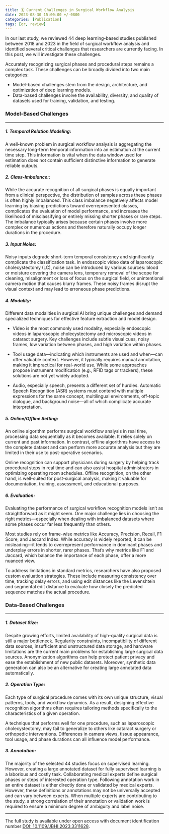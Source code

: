 ```yaml
---
title: 🗓️ Current Challenges in Surgical Workflow Analysis 
date: 2023-08-30 15:00:00 +/-0800
categories: [Publication]
tags: [or, review]
---
```


In our last study, we reviewed 44 deep learning-based studies published between 2018 and 2023 in the field of surgical workflow analysis and identified several critical challenges that researchers are currently facing. In this post, we will investigate these challenges.

Accurately recognizing surgical phases and procedural steps remains a complex task. These challenges can be broadly divided into two main categories:

- Model-based challenges stem from the design, architecture, and optimization of deep learning models.
- Data-based challenges involve the availability, diversity, and quality of datasets used for training, validation, and testing. 


### Model-Based Challenges
---

##### **1. Temporal Relation Modeling:** 

A well-known problem in surgical workflow analysis is aggregating the necessary long-term temporal information into an estimation at the current time step. This information is vital when the data window used for estimation does not contain sufficient distinctive information to generate reliable outputs.

##### **2. Class-Imbalance::**

While the accurate recognition of all surgical phases is equally important from a clinical perspective, the distribution of samples across these phases is often highly imbalanced. This class imbalance negatively affects model learning by biasing predictions toward overrepresented classes, complicates the evaluation of model performance, and increases the likelihood of misclassifying or entirely missing shorter phases or rare steps. The imbalance typically arises because certain phases involve more complex or numerous actions and therefore naturally occupy longer durations in the procedure.

##### **3. Input Noise:**

Noisy inputs degrade short-term temporal consistency and significantly complicate the classification task. In endoscopic video data of laparoscopic cholecystectomy (LC), noise can be introduced by various sources: blood or moisture covering the camera lens, temporary removal of the scope for cleaning, misalignment or loss of focus on the surgical field, or unintentional camera motion that causes blurry frames. These noisy frames disrupt the visual context and may lead to erroneous phase predictions.

##### **4. Modality:**

Different data modalities in surgical AI bring unique challenges and demand specialized techniques for effective feature extraction and model design.

- Video is the most commonly used modality, especially endoscopic videos in laparoscopic cholecystectomy and microscopic videos in cataract surgery. Key challenges include subtle visual cues, noisy frames, low variation between phases, and high variation within phases.

- Tool usage data—indicating which instruments are used and when—can offer valuable context. However, it typically requires manual annotation, making it impractical for real-world use. While some approaches propose instrument modification (e.g., RFID tags or trackers), these solutions are not yet widely adopted.

- Audio, especially speech, presents a different set of hurdles. Automatic Speech Recognition (ASR) systems must contend with multiple expressions for the same concept, multilingual environments, off-topic dialogue, and background noise—all of which complicate accurate interpretation.

##### **5. Online/Offline Setting:**

An online algorithm performs surgical workflow analysis in real time, processing data sequentially as it becomes available. It relies solely on current and past information. In contrast, offline algorithms have access to the complete dataset and can perform more accurate analysis but they are limited in their use to post-operative scenarios.

Online recognition can support physicians during surgery by helping track procedural steps in real time and can also assist hospital administrators in optimizing operating room schedules. Offline recognition, on the other hand, is well-suited for post-surgical analysis, making it valuable for documentation, training, assessment, and educational purposes.

##### **6. Evaluation:**

Evaluating the performance of surgical workflow recognition models isn’t as straightforward as it might seem. One major challenge lies in choosing the right metrics—especially when dealing with imbalanced datasets where some phases occur far less frequently than others.

Most studies rely on frame-wise metrics like Accuracy, Precision, Recall, F1 Score, and Jaccard Index. While accuracy is widely reported, it can be misleading—it tends to overrepresent performance in dominant phases and underplay errors in shorter, rarer phases. That’s why metrics like F1 and Jaccard, which balance the importance of each phase, offer a more nuanced view.

To address limitations in standard metrics, researchers have also proposed custom evaluation strategies. These include measuring consistency over time, tracking delay errors, and using edit distances like the Levenshtein and segmental edit distance to evaluate how closely the predicted sequence matches the actual procedure.

### Data-Based Challenges
---

##### **1. Dataset Size:**

Despite growing efforts, limited availability of high-quality surgical data is still a major bottleneck. Regularity constraints, incompatibility of different data sources, insufficient and unstructured data storage, and hardware limitations are the current main problems for establishing large surgical data sources. Anonymization algorithms can help protect patient privacy and ease the establishment of new public datasets. Moreover, synthetic data generation can also be an alternative for creating large annotated data automatically.

##### **2. Operation Type:**

Each type of surgical procedure comes with its own unique structure, visual patterns, tools, and workflow dynamics. As a result, designing effective recognition algorithms often requires tailoring methods specifically to the characteristics of a given operation.

A technique that performs well for one procedure, such as laparoscopic cholecystectomy, may fail to generalize to others like cataract surgery or orthopedic interventions. Differences in camera views, tissue appearance, tool usage, and phase durations can all influence model performance.

##### **3. Annotation:**

The majority of the selected 44 studies focus on supervised learning. However, creating a large annotated dataset for fully supervised learning is a laborious and costly task. Collaborating medical experts define surgical phases or steps of interested operation type. Following annotation work in an entire dataset is either directly done or validated by medical experts. However, these definitions or annotations may not be universally accepted and can vary between experts. When multiple experts are contributing to the study, a strong correlation of their annotation or validation work is required to ensure a minimum degree of ambiguity and label noise.

----

The full study is available under open access with document identification number [DOI: 10.1109/JBHI.2023.3311628](https://ieeexplore.ieee.org/abstract/document/10238472).

